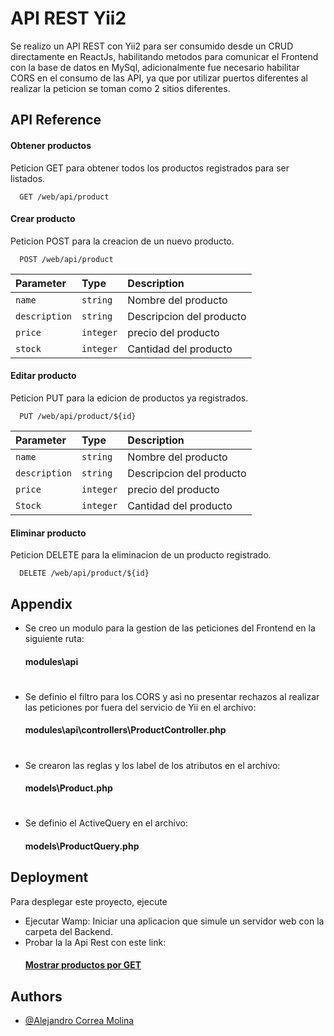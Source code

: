 
# API REST Yii2

Se realizo un API REST con Yii2 para ser consumido desde un CRUD directamente en ReactJs, habilitando metodos para comunicar el Frontend con la base de datos en MySql, adicionalmente fue necesario habilitar CORS en el consumo de las API, ya que por utilizar puertos diferentes al realizar la peticion se toman como 2 sitios diferentes.

## API Reference

#### Obtener productos
Peticion GET para obtener todos los productos registrados para ser listados.
```http
  GET /web/api/product
```

#### Crear producto
Peticion POST para la creacion de un nuevo producto.
```http
  POST /web/api/product
```

| Parameter | Type     | Description                       |
| :-------- | :------- | :-------------------------------- |
| `name`      | `string` | Nombre del producto |
| `description`      | `string` | Descripcion del producto |
| `price`      | `integer` | precio del producto |
| `stock`      | `integer` | Cantidad del producto |

#### Editar producto
Peticion PUT para la edicion de productos ya registrados.
```http
  PUT /web/api/product/${id}
```

| Parameter | Type     | Description                       |
| :-------- | :------- | :-------------------------------- |
| `name`      | `string` | Nombre del producto |
| `description`      | `string` | Descripcion del producto |
| `price`      | `integer` | precio del producto |
| `Stock`      | `integer` | Cantidad del producto |

#### Eliminar producto
Peticion DELETE para la eliminacion de un producto registrado.
```http
  DELETE /web/api/product/${id}
```



## Appendix

* Se creo un modulo para la gestion de las peticiones del Frontend en la siguiente ruta:
    #### modules\api
#
* Se definio el filtro para los CORS y asi no presentar rechazos al realizar las peticiones por fuera del servicio de Yii en el archivo: 
    #### modules\api\controllers\ProductController.php
#
* Se crearon las reglas y los label de los atributos en el archivo:
    #### models\Product.php
#
* Se definio el ActiveQuery en el archivo: 
    #### models\ProductQuery.php
## Deployment

Para desplegar este proyecto, ejecute

* Ejecutar Wamp:
Iniciar una aplicacion que simule un servidor web con la carpeta del Backend.
* Probar la la Api Rest con este link:
  #### [Mostrar productos por GET](http://localhost/Blue_web_factory/yii2_react/web/api/product)

## Authors

- [@Alejandro Correa Molina](https://github.com/alcomolin)

